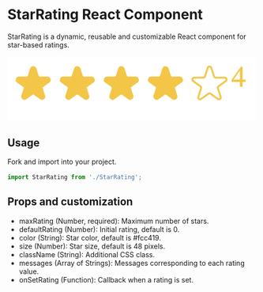 # StarRating React Component

StarRating is a dynamic, reusable and customizable React component for star-based ratings.

![Screenshot](public/screenshot1.png)

## Usage

Fork and import into your project.

```javascript
import StarRating from './StarRating';
``````

## Props and customization


- maxRating (Number, required): Maximum number of stars.
- defaultRating (Number): Initial rating, default is 0.
- color (String): Star color, default is #fcc419.
- size (Number): Star size, default is 48 pixels.
- className (String): Additional CSS class.
- messages (Array of Strings): Messages corresponding to each rating value.
- onSetRating (Function): Callback when a rating is set.

